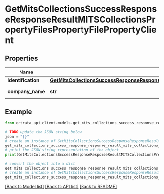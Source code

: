 # GetMitsCollectionsSuccessResponseResponseResultMITSCollectionsPropertyFilesPropertyFilePropertyClient


## Properties

Name | Type | Description | Notes
------------ | ------------- | ------------- | -------------
**identification** | [**GetMitsCollectionsSuccessResponseResponseResultMITSCollectionsPropertyFilesPropertyFilePropertyClientIdentification**](GetMitsCollectionsSuccessResponseResponseResultMITSCollectionsPropertyFilesPropertyFilePropertyClientIdentification.md) |  | 
**company_name** | **str** | Company name | 

## Example

```python
from entrata_api_client.models.get_mits_collections_success_response_response_result_mits_collections_property_files_property_file_property_client import GetMitsCollectionsSuccessResponseResponseResultMITSCollectionsPropertyFilesPropertyFilePropertyClient

# TODO update the JSON string below
json = "{}"
# create an instance of GetMitsCollectionsSuccessResponseResponseResultMITSCollectionsPropertyFilesPropertyFilePropertyClient from a JSON string
get_mits_collections_success_response_response_result_mits_collections_property_files_property_file_property_client_instance = GetMitsCollectionsSuccessResponseResponseResultMITSCollectionsPropertyFilesPropertyFilePropertyClient.from_json(json)
# print the JSON string representation of the object
print(GetMitsCollectionsSuccessResponseResponseResultMITSCollectionsPropertyFilesPropertyFilePropertyClient.to_json())

# convert the object into a dict
get_mits_collections_success_response_response_result_mits_collections_property_files_property_file_property_client_dict = get_mits_collections_success_response_response_result_mits_collections_property_files_property_file_property_client_instance.to_dict()
# create an instance of GetMitsCollectionsSuccessResponseResponseResultMITSCollectionsPropertyFilesPropertyFilePropertyClient from a dict
get_mits_collections_success_response_response_result_mits_collections_property_files_property_file_property_client_from_dict = GetMitsCollectionsSuccessResponseResponseResultMITSCollectionsPropertyFilesPropertyFilePropertyClient.from_dict(get_mits_collections_success_response_response_result_mits_collections_property_files_property_file_property_client_dict)
```
[[Back to Model list]](../README.md#documentation-for-models) [[Back to API list]](../README.md#documentation-for-api-endpoints) [[Back to README]](../README.md)


